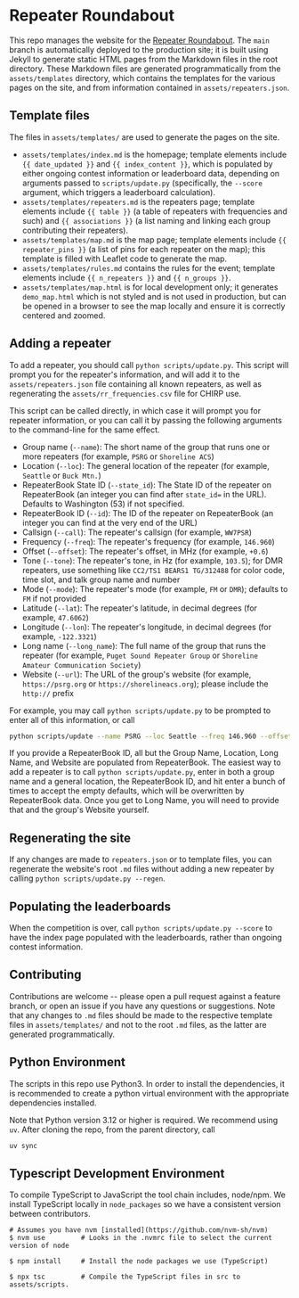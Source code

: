 # Repeater Roundabout

This repo manages the website for the [Repeater Roundabout](https://repeaterroundabout.com). The `main` branch is automatically deployed to the production site; it is built using Jekyll to generate static HTML pages from the Markdown files in the root directory. These Markdown files are generated programmatically from the `assets/templates` directory, which contains the templates for the various pages on the site, and from information contained in `assets/repeaters.json`.


## Template files

The files in `assets/templates/` are used to generate the pages on the site.

- `assets/templates/index.md` is the homepage; template elements include `{{ date_updated }}` and `{{ index_content }}`, which is populated by either ongoing contest information or leaderboard data, depending on arguments passed to `scripts/update.py` (specifically, the `--score` argument, which triggers a leaderboard calculation).
- `assets/templates/repeaters.md` is the repeaters page; template elements include `{{ table }}` (a table of repeaters with frequencies and such) and `{{ associations }}` (a list naming and linking each group contributing their repeaters).
- `assets/templates/map.md` is the map page; template elements include `{{ repeater_pins }}` (a list of pins for each repeater on the map); this template is filled with Leaflet code to generate the map.
- `assets/templates/rules.md` contains the rules for the event; template elements include `{{ n_repeaters }}` and `{{ n_groups }}`.
- `assets/templates/map.html` is for local development only; it generates `demo_map.html` which is not styled and is not used in production, but can be opened in a browser to see the map locally and ensure it is correctly centered and zoomed.


## Adding a repeater

To add a repeater, you should call `python scripts/update.py`. This script will prompt you for the repeater's information, and will add it to the `assets/repeaters.json` file containing all known repeaters, as well as regenerating the `assets/rr_frequencies.csv` file for CHIRP use.

This script can be called directly, in which case it will prompt you for repeater information, or you can call it by passing the following arguments to the command-line for the same effect.

- Group name (`--name`): The short name of the group that runs one or more repeaters (for example, `PSRG` or `Shoreline ACS`)
- Location (`--loc`): The general location of the repeater (for example, `Seattle` or `Buck Mtn.`)
- RepeaterBook State ID (`--state_id`): The State ID of the repeater on RepeaterBook (an integer you can find after `state_id=` in the URL).  Defaults to Washington (53) if not specified.
- RepeaterBook ID (`--id`): The ID of the repeater on RepeaterBook (an integer you can find at the very end of the URL)
- Callsign (`--call`): The repeater's callsign (for example, `WW7PSR`)
- Frequency (`--freq`): The repeater's frequency (for example, `146.960`)
- Offset (`--offset`): The repeater's offset, in MHz (for example, `+0.6`)
- Tone (`--tone`): The repeater's tone, in Hz (for example, `103.5`); for DMR repeaters, use something like `CC2/TS1 BEARS1 TG/312488` for color code, time slot, and talk group name and number
- Mode (`--mode`): The repeater's mode (for example, `FM` or `DMR`); defaults to `FM` if not provided
- Latitude (`--lat`): The repeater's latitude, in decimal degrees (for example, `47.6062`)
- Longitude (`--lon`): The repeater's longitude, in decimal degrees (for example, `-122.3321`)
- Long name (`--long_name`): The full name of the group that runs the repeater (for example, `Puget Sound Repeater Group` or `Shoreline Amateur Communication Society`)
- Website (`--url`): The URL of the group's website (for example, `https://psrg.org` or `https://shorelineacs.org`); please include the `http://` prefix

For example, you may call `python scripts/update.py` to be prompted to enter all of this information, or call

```bash
python scripts/update --name PSRG --loc Seattle --freq 146.960 --offset -0.6 --tone 103.5 --lat 47.623963 --lon -122.315173 --long_name "Puget Sound Repeater Group" --url https://psrg.org
```

If you provide a RepeaterBook ID, all but the Group Name, Location, Long Name, and Website are populated from RepeaterBook. The easiest way to add a repeater is to call `python scripts/update.py`, enter in both a group name and a general location, the RepeaterBook ID, and hit enter a bunch of times to accept the empty defaults, which will be overwritten by RepeaterBook data. Once you get to Long Name, you will need to provide that and the group's Website yourself.

## Regenerating the site

If any changes are made to `repeaters.json` or to template files, you can regenerate the website's root `.md` files without adding a new repeater by calling `python scripts/update.py --regen`.


## Populating the leaderboards

When the competition is over, call `python scripts/update.py --score` to have the index page populated with the leaderboards, rather than ongoing contest information.


## Contributing

Contributions are welcome -- please open a pull request against a feature branch, or open an issue if you have any questions or suggestions. Note that any changes to `.md` files should be made to the respective template files in `assets/templates/` and not to the root `.md` files, as the latter are generated programmatically.


## Python Environment

The scripts in this repo use Python3. In order to install the dependencies, it is recommended to create a python virtual environment with the appropriate dependencies installed.

Note that Python version 3.12 or higher is required. We recommend using `uv`. After cloning the repo, from the parent directory, call

```bash
uv sync
```


## Typescript Development Environment

To compile TypeScript to JavaScript the tool chain includes, node/npm. We install TypeScript locally in `node_packages` so we have a consistent version between contributors.

```
# Assumes you have nvm [installed](https://github.com/nvm-sh/nvm)
$ nvm use         # Looks in the .nvmrc file to select the current version of node

$ npm install     # Install the node packages we use (TypeScript)

$ npx tsc         # Compile the TypeScript files in src to assets/scripts.
```
